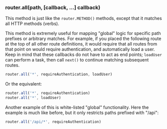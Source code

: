 <h3 id='router.all'>router.all(path, [callback, ...] callback)</h3>

This method is just like the `router.METHOD()` methods, except that it matches all HTTP methods (verbs).

This method is extremely useful for
mapping "global" logic for specific path prefixes or arbitrary matches.
For example, if you placed the following route at the top of all other
route definitions, it would require that all routes from that point on
would require authentication, and automatically load a user. Keep in mind
that these callbacks do not have to act as end points; `loadUser`
can perform a task, then call `next()` to continue matching subsequent
routes.

```js
router.all('*', requireAuthentication, loadUser)
```

Or the equivalent:

```js
router.all('*', requireAuthentication)
router.all('*', loadUser)
```

Another example of this is white-listed "global" functionality. Here
the example is much like before, but it only restricts paths prefixed with
"/api":

```js
router.all('/api/*', requireAuthentication)
```

